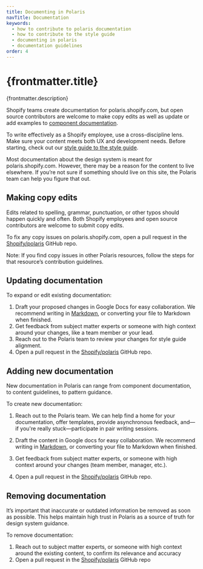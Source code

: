 ```yaml
---
title: Documenting in Polaris
navTitle: Documentation
keywords:
  - how to contribute to polaris documentation
  - how to contribute to the style guide
  - documenting in polaris
  - documentation guidelines
order: 4
---
```


# {frontmatter.title}

<Lede>{frontmatter.description}</Lede>

Shopify teams create documentation for polaris.shopify.com, but open source contributors are welcome to make copy edits as well as update or add examples to [component documentation](/contributing/components).

To write effectively as a Shopify employee, use a cross-discipline lens. Make sure your content meets both UX and development needs. Before starting, check out our [style guide to the style guide](https://docs.google.com/document/d/1zVDsHIWhoir2svRjdtSdRbD_ruTz3K1nAJcQLGPVQwM/edit#heading=h.ni67tdntu9cr).

Most documentation about the design system is meant for polaris.shopify.com. However, there may be a reason for the content to live elsewhere. If you’re not sure if something should live on this site, the Polaris team can help you figure that out.

## Making copy edits

Edits related to spelling, grammar, punctuation, or other typos should happen quickly and often. Both Shopify employees and open source contributors are welcome to submit copy edits.

To fix any copy issues on polaris.shopify.com, open a pull request in the [Shopify/polaris](https://github.com/Shopify/polaris) GitHub repo.

Note: If you find copy issues in other Polaris resources, follow the steps for that resource’s contribution guidelines.

## Updating documentation

To expand or edit existing documentation:

1. Draft your proposed changes in Google Docs for easy collaboration. We recommend writing in [Markdown](https://www.markdownguide.org/cheat-sheet/), or converting your file to Markdown when finished.
2. Get feedback from subject matter experts or someone with high context around your changes, like a team member or your lead.
3. Reach out to the Polaris team to review your changes for style guide alignment.
4. Open a pull request in the [Shopify/polaris](https://github.com/Shopify/polaris) GitHub repo.

## Adding new documentation

New documentation in Polaris can range from component documentation, to content guidelines, to pattern guidance.

To create new documentation:

1. Reach out to the Polaris team. We can help find a home for your documentation, offer templates, provide asynchronous feedback, and—if you're really stuck—participate in pair writing sessions.

2. Draft the content in Google docs for easy collaboration. We recommend writing in [Markdown](https://www.markdownguide.org/cheat-sheet/), or converting your file to Markdown when finished.
3. Get feedback from subject matter experts, or someone with high context around your changes (team member, manager, etc.).
4. Open a pull request in the [Shopify/polaris](https://github.com/Shopify/polaris) GitHub repo.

## Removing documentation

It’s important that inaccurate or outdated information be removed as soon as possible. This helps maintain high trust in Polaris as a source of truth for design system guidance.

To remove documentation:

1. Reach out to subject matter experts, or someone with high context around the existing content, to confirm its relevance and accuracy
2. Open a pull request in the [Shopify/polaris](https://github.com/Shopify/polaris) GitHub repo
